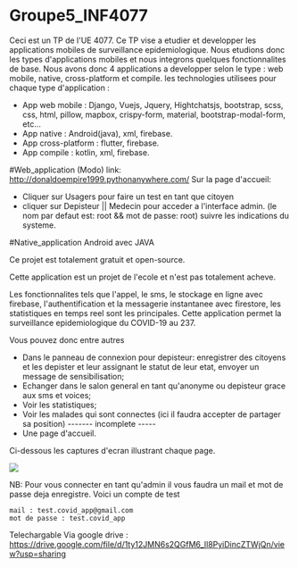 # Groupe5_INF4077
Ceci est un TP de l'UE 4077. Ce TP vise a etudier et developper les applications mobiles de surveillance epidemiologique.
Nous etudions donc les types d'applications mobiles et nous integrons quelques fonctionnalites de base.
Nous avons donc 4 applications a developper selon le type : web mobile, native, cross-platform et compile. les technologies utilisees pour chaque type d'application :
  - App web mobile : Django, Vuejs, Jquery, Hightchatsjs, bootstrap, scss, css, html, pillow, mapbox, crispy-form, material, bootstrap-modal-form, etc...
  - App native : Android(java), xml, firebase.
  - App cross-platform : flutter, firebase.
  - App compile : kotlin, xml, firebase.
  
#Web_application (Modo)
link: http://donaldoempire1999.pythonanywhere.com/
Sur la page d'accueil:
  - Cliquer sur Usagers pour faire un test en tant que citoyen
  - cliquer sur Depisteur || Medecin pour acceder a l'interface admin. 
  (le nom par defaut est: root && mot de passe: root)
 suivre les indications du systeme.
 
 
#Native_application Android avec JAVA
 
 Ce projet est totalement gratuit et open-source.
 
 Cette application est un projet de l'ecole et n'est pas totalement acheve.
 
 Les fonctionnalites tels que l'appel, le sms, le stockage en ligne avec firebase, l'authentification et la messagerie instantanee avec firestore, les statistiques en temps reel sont les principales. Cette application permet la surveillance epidemiologique du COVID-19 au 237.

Vous pouvez donc entre autres 

  * Dans le panneau de connexion pour depisteur: enregistrer des citoyens et les depister et leur assignant le statut de leur etat, envoyer un message de sensibilisation;
  * Echanger dans le salon general en tant qu'anonyme ou depisteur grace aux sms et voices;
  * Voir les statistiques;
  * Voir les malades qui sont connectes (ici il faudra accepter de partager sa position) ------- incomplete -----
  * Une page d'accueil.

Ci-dessous les captures d'ecran illustrant chaque page.

![](https://media.giphy.com/media/6vbaG1SIXbU0j8UnGl/giphy.gif)

NB: Pour vous connecter en tant qu'admin il vous faudra un mail et mot de passe deja enregistre. Voici un compte de test

    mail : test.covid_app@gmail.com
    mot de passe : test.covid_app

 Telechargable Via google drive : 
https://drive.google.com/file/d/1ty12JMN6s2QGfM6_Il8PyiDincZTWjQn/view?usp=sharing
